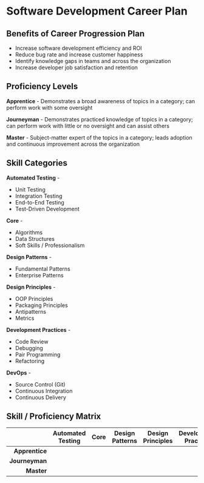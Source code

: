 # Software Development Career Plan


## Benefits of Career Progression Plan

* Increase software development efficiency and ROI
* Reduce bug rate and increase customer happiness
* Identify knowledge gaps in teams and across the organization
* Increase developer job satisfaction and retention

## Proficiency Levels

**Apprentice** - Demonstrates a broad awareness of topics in a category; can perform work with some oversight

**Journeyman** - Demonstrates practiced knowledge of topics in a category; can perform work with little or no oversight and can assist others

**Master** - Subject-matter expert of the topics in a category; leads adoption and continuous improvement across the organization

## Skill Categories

**Automated Testing** - 
* Unit Testing
* Integration Testing
* End-to-End Testing
* Test-Driven Development
  
**Core** - 
* Algorithms
* Data Structures
* Soft Skills / Professionalism

**Design Patterns** - 
* Fundamental Patterns
* Enterprise Patterns

**Design Principles** - 
* OOP Principles
* Packaging Principles
* Antipatterns
* Metrics

**Development Practices** - 
* Code Review
* Debugging
* Pair Programming
* Refactoring

**DevOps** - 
* Source Control (Git)
* Continuous Integration
* Continuous Delivery

## Skill / Proficiency Matrix

|                | **Automated<br>Testing** | **Core** | **Design<br>Patterns** | **Design<br>Principles** | **Development<br>Practices** | **DevOps** |
| -------------: | :----------------------: | :------: | :--------------------: | :----------------------: | :--------------------------: | :--------: |
| **Apprentice** |                          |          |                        |                          |                              |            |
| **Journeyman** |                          |          |                        |                          |                              |            |
| **Master**     |                          |          |                        |                          |                              |            |

